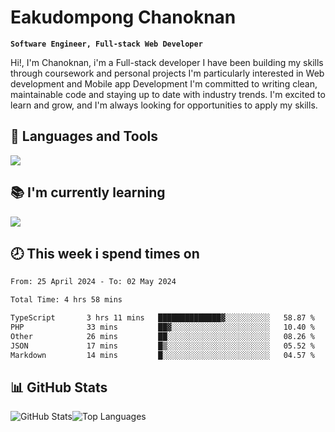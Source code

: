 # Eakudompong Chanoknan

**`Software Engineer, Full-stack Web Developer`**

<p>Hi!, I'm Chanoknan, i'm a Full-stack developer I have been building my skills
through coursework and personal projects I'm particularly interested in Web development
and Mobile app Development I'm committed to writing clean, maintainable
code and staying up to date with industry trends. I'm excited to learn
and grow, and I'm always looking for opportunities to apply my skills.</p>

## 🔧 Languages and Tools

  <a href="https://skillicons.dev">
    <img src="https://skillicons.dev/icons?i=typescript,javascript,html,css,php,java,python,laravel,nodejs,mongodb,react,nextjs,tailwind,mysql,planetscale,postgres,firebase&perline=9" />
  </a>
  
## 📚 I'm currently learning
  <a href="https://skillicons.dev">
    <img src="https://skillicons.dev/icons?i=go,rust,kotlin,androidstudio,graphql,docker,kubernetes,gcp,aws" />
  </a>

## 🕗 This week i spend times on

<!--START_SECTION:waka-->

```txt
From: 25 April 2024 - To: 02 May 2024

Total Time: 4 hrs 58 mins

TypeScript       3 hrs 11 mins   ██████████████▓░░░░░░░░░░   58.87 %
PHP              33 mins         ██▓░░░░░░░░░░░░░░░░░░░░░░   10.40 %
Other            26 mins         ██░░░░░░░░░░░░░░░░░░░░░░░   08.26 %
JSON             17 mins         █▒░░░░░░░░░░░░░░░░░░░░░░░   05.52 %
Markdown         14 mins         █░░░░░░░░░░░░░░░░░░░░░░░░   04.57 %
```

<!--END_SECTION:waka-->

## 📊 GitHub Stats

<p style="display: flex">
  <img alt="GitHub Stats" src="https://github-readme-stats.vercel.app/api?username=EC-9624&show_icons=true&theme=gruvbox&count_private=true"/>
  <img alt="Top Languages" src="https://github-readme-stats.vercel.app/api/top-langs/?username=EC-9624&layout=compact&theme=gruvbox" />  
</p>
